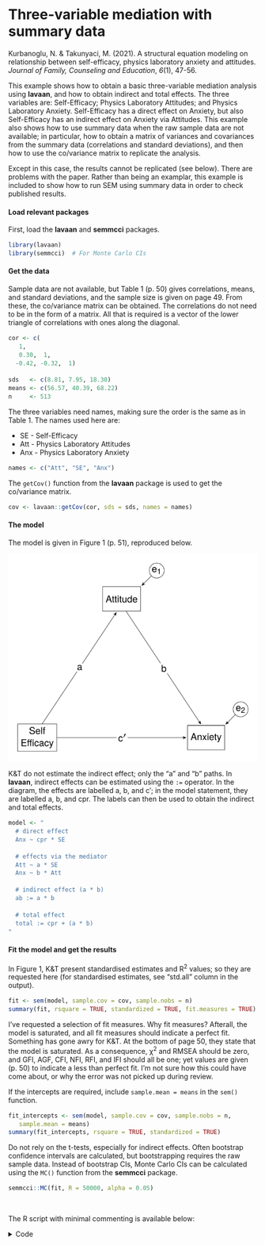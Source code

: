 # Three-variable mediation with summary data


Kurbanoglu, N. & Takunyaci, M. (2021). A structural equation modeling on
relationship between self-efficacy, physics laboratory anxiety and
attitudes. *Journal of Family, Counseling and Education*, *6*(1), 47-56.

This example shows how to obtain a basic three-variable mediation
analysis using **lavaan**, and how to obtain indirect and total effects.
The three variables are: Self-Efficacy; Physics Laboratory Attitudes;
and Physics Laboratory Anxiety. Self-Efficacy has a direct effect on
Anxiety, but also Self-Efficacy has an indirect effect on Anxiety via
Attitudes. This example also shows how to use summary data when the raw
sample data are not available; in particular, how to obtain a matrix of
variances and covariances from the summary data (correlations and
standard deviations), and then how to use the co/variance matrix to
replicate the analysis.

Except in this case, the results cannot be replicated (see below). There
are problems with the paper. Rather than being an examplar, this example
is included to show how to run SEM using summary data in order to check
published results.

#### Load relevant packages

First, load the **lavaan** and **semmcci** packages.

``` r
library(lavaan)
library(semmcci)  # For Monte Carlo CIs
```

#### Get the data

Sample data are not available, but Table 1 (p. 50) gives correlations,
means, and standard deviations, and the sample size is given on page 49.
From these, the co/variance matrix can be obtained. The correlations do
not need to be in the form of a matrix. All that is required is a vector
of the lower triangle of correlations with ones along the diagonal.

``` r
cor <- c(
   1,
   0.30,  1,
  -0.42, -0.32,  1)

sds   <- c(8.81, 7.95, 18.30)
means <- c(56.57, 40.39, 68.22)
n     <- 513
```

The three variables need names, making sure the order is the same as in
Table 1. The names used here are:

- SE - Self-Efficacy
- Att - Physics Laboratory Attitudes
- Anx - Physics Laboratory Anxiety

``` r
names <- c("Att", "SE", "Anx")
```

The `getCov()` function from the **lavaan** package is used to get the
co/variance matrix.

``` r
cov <- lavaan::getCov(cor, sds = sds, names = names)
```

#### The model

The model is given in Figure 1 (p. 51), reproduced below.

<img src="images/Mediation.svg" data-fig-align="left" />

K&T do not estimate the indirect effect; only the “a” and “b” paths. In
**lavaan**, indirect effects can be estimated using the `:=` operator.
In the diagram, the effects are labelled a, b, and c$'$; in the model
statement, they are labelled a, b, and cpr. The labels can then be used
to obtain the indirect and total effects.

``` r
model <- "
  # direct effect
  Anx ~ cpr * SE

  # effects via the mediator
  Att ~ a * SE
  Anx ~ b * Att

  # indirect effect (a * b)
  ab := a * b

  # total effect
  total := cpr + (a * b)
"
```

#### Fit the model and get the results

In Figure 1, K&T present standardised estimates and R<sup>2</sup>
values; so they are requested here (for standardised estimates, see
“std.all” column in the output).

``` r
fit <- sem(model, sample.cov = cov, sample.nobs = n)
summary(fit, rsquare = TRUE, standardized = TRUE, fit.measures = TRUE)
```

I’ve requested a selection of fit measures. Why fit measures? Afterall,
the model is saturated, and all fit measures should indicate a perfect
fit. Something has gone awry for K&T. At the bottom of page 50, they
state that the model is saturated. As a consequence,
$\upchi$<sup>2</sup> and RMSEA should be zero, and GFI, AGF, CFI, NFI,
RFI, and IFI should all be one; yet values are given (p. 50) to indicate
a less than perfect fit. I’m not sure how this could have come about, or
why the error was not picked up during review.

If the intercepts are required, include `sample.mean = means` in the
`sem()` function.

``` r
fit_intercepts <- sem(model, sample.cov = cov, sample.nobs = n,
   sample.mean = means)
summary(fit_intercepts, rsquare = TRUE, standardized = TRUE)
```

Do not rely on the t-tests, especially for indirect effects. Often
bootstrap confidence intervals are calculated, but bootstrapping
requires the raw sample data. Instead of bootstrap CIs, Monte Carlo CIs
can be calculated using the `MC()` function from the **semmcci**
package.

``` r
semmcci::MC(fit, R = 50000, alpha = 0.05)
```

<br />

The R script with minimal commenting is available below:

<details class="code-fold">
<summary>Code</summary>

``` r
## Kurbanoglu, N. & Takunyaci, M. (2021). A structural equation modeling
## on relationship between self-efficacy, physics laboratory anxiety
## and attitudes. Journal of Family, Counseling and Education, 6(1), 47-56.


## Load packages
library(lavaan)
library(semmcci)  # For Monte Carlo CIs


## Get the data from Table 1
cor <- c(
   1,
   0.30,  1,
  -0.42, -0.32,  1)

sds   <- c(8.81, 7.95, 18.30)
means <- c(56.57, 40.39, 68.22)
n     <- 513


## Get the variable names
names <- c("Att", "SE", "Anx")


## Get the co/variance matrix
cov <- lavaan::getCov(cor, sds = sds, names = names)


## The model from Figure 1
model <- "
  # direct effect
  Anx ~ cpr * SE

  # effects via the mediator
  Att ~ a * SE
  Anx ~ b * Att

  # indirect effect (a * b)
  ab := a * b

  # total effect
  total := cpr + (a * b)
"


## Fit the model and get the summary
#  Compare with Figure 1
fit <- sem(model, sample.cov = cov, sample.nobs = n)
summary(fit, rsquare = TRUE, standardized = TRUE, fit.measures = TRUE)


## To get intercepts
fit_intercepts <- sem(model, sample.cov = cov, sample.nobs = n,
   sample.mean = means)
summary(fit_intercepts, rsquare = TRUE, standardized = TRUE)


## To get Monte Carlo CIs
semmcci::MC(fit, R = 50000, alpha = 0.05)
```

</details>
